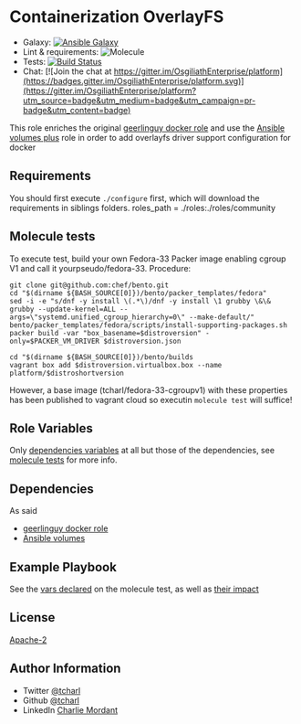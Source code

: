 Containerization OverlayFS
=========


* Galaxy: [![Ansible Galaxy](https://img.shields.io/badge/galaxy-tcharl.ansible_containerization-660198.svg?style=flat)](https://galaxy.ansible.com/tcharl/ansible_containerization)
* Lint & requirements: ![Molecule](https://github.com/OsgiliathEnterprise/ansible-containerization/workflows/Molecule/badge.svg)
* Tests: [![Build Status](https://travis-ci.com/OsgiliathEnterprise/ansible-containerization.svg?branch=master)](https://travis-ci.com/OsgiliathEnterprise/ansible-containerization)
* Chat: [![Join the chat at https://gitter.im/OsgiliathEnterprise/platform](https://badges.gitter.im/OsgiliathEnterprise/platform.svg)](https://gitter.im/OsgiliathEnterprise/platform?utm_source=badge&utm_medium=badge&utm_campaign=pr-badge&utm_content=badge)

This role enriches the original [geerlinguy docker role](https://github.com/geerlingguy/ansible-role-docker) and use the [Ansible volumes plus](https://github.com/OsgiliathEnterprise/ansible-volumes) role in order to add overlayfs driver support configuration for docker

Requirements
------------

You should first execute `./configure` first, which will download the requirements in siblings folders.
roles_path = ./roles:./roles/community


Molecule tests
--------------

To execute test, build your own Fedora-33 Packer image enabling cgroup V1 and call it yourpseudo/fedora-33.
Procedure:

```shell script
git clone git@github.com:chef/bento.git
cd "$(dirname ${BASH_SOURCE[0]})/bento/packer_templates/fedora"
sed -i -e "s/dnf -y install \(.*\)/dnf -y install \1 grubby \&\& grubby --update-kernel=ALL --args=\"systemd.unified_cgroup_hierarchy=0\" --make-default/" bento/packer_templates/fedora/scripts/install-supporting-packages.sh
packer build -var "box_basename=$distroversion" -only=$PACKER_VM_DRIVER $distroversion.json

cd "$(dirname ${BASH_SOURCE[0]})/bento/builds
vagrant box add $distroversion.virtualbox.box --name platform/$distroshortversion
```

However, a base image (tcharl/fedora-33-cgroupv1) with these properties has been published to vagrant cloud so executin `molecule test` will suffice!

Role Variables
--------------

Only [dependencies variables](https://github.com/OsgiliathEnterprise/ansible-containerization/blob/master/molecule/default/molecule.yml) at all but those of the dependencies, see [molecule tests](https://github.com/OsgiliathEnterprise/ansible-containerization/blob/master/molecule/default/tests/test_default.py) for more info.

Dependencies
------------

As said
 * [geerlinguy docker role](https://github.com/geerlingguy/ansible-role-docker)
 * [Ansible volumes](https://galaxy.ansible.com/tcharl/ansible_volumes)

Example Playbook
----------------

See the [vars declared](https://github.com/OsgiliathEnterprise/ansible-containerization/blob/master/molecule/default/molecule.yml) on the molecule test, as well as [their impact](https://github.com/OsgiliathEnterprise/ansible-containerization/blob/master/molecule/default/tests/test_default.py) 


License
-------

[Apache-2](https://www.apache.org/licenses/LICENSE-2.0)

Author Information
------------------

* Twitter [@tcharl](https://twitter.com/Tcharl)
* Github [@tcharl](https://github.com/Tcharl)
* LinkedIn [Charlie Mordant](https://www.linkedin.com/in/charlie-mordant-51796a97/)
